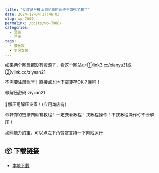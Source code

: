 ```yaml
---
title: "女装马甲被上司扒掉的话还不如死了算了"
date: 2024-12-04T17:46:03
slug: wp-7880
permalink: /posts/wp-7880/
categories:
  - 漫画
  - 日漫
tags:
  - 腹黑攻
  - 男扮女装
---
```


如果两个网盘都没有资源了，看这个网站👉①link3.cc/xianyu21或②vlink.cc/ziyuan21

不需要注册账号！直接点本地下载转存OK？懂吧！

🟢解压密码:ziyuan21

🔵解压用解压专家！(应用商店有)

🟡转存的链接网盘有教程！一定要看教程！按教程操作！不按教程操作你不会解压！

💰🈶能力的宝，可以点左下角赞赏支持一下网站运行

## 📦 下载链接
- [本地下载](https://blziyuan21.com/pay-download/7880?key=d6446788de&down_id=0)

